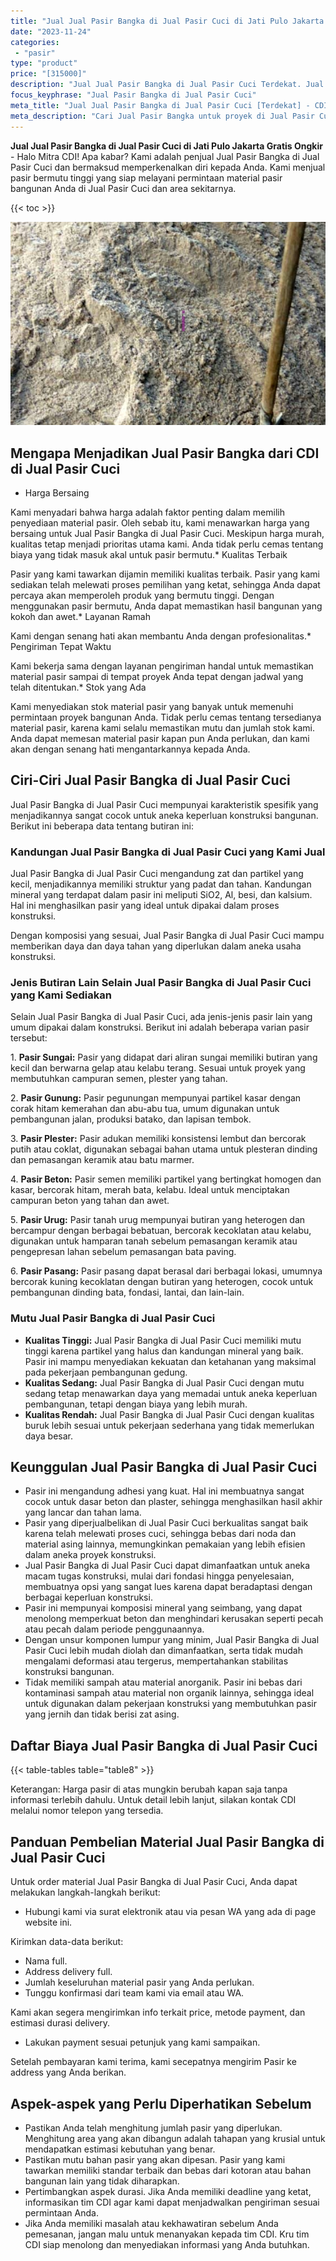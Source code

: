 ```yaml
---
title: "Jual Jual Pasir Bangka di Jual Pasir Cuci di Jati Pulo Jakarta Gratis Ongkir"
date: "2023-11-24"
categories:
 - "pasir"
type: "product"
price: "[315000]"
description: "Jual Jual Pasir Bangka di Jual Pasir Cuci Terdekat. Jual Pasir Bangka ini sering dipakai dalam proyek konstruksi sebagai bahan campuran yang berkualitas dan bersih. Silakan hubungi kami untuk informasi lebih lanjut."
focus_keyphrase: "Jual Pasir Bangka di Jual Pasir Cuci"
meta_title: "Jual Jual Pasir Bangka di Jual Pasir Cuci [Terdekat] - CDI"
meta_description: "Cari Jual Pasir Bangka untuk proyek di Jual Pasir Cuci? Kami menawarkan Jual Pasir Bangka berkualitas untuk bahan campuran. Segera dapatkan penawaran terbaik."
---
```


**Jual Jual Pasir Bangka di Jual Pasir Cuci di Jati Pulo Jakarta Gratis Ongkir** - Halo Mitra CDI! Apa kabar? Kami adalah penjual Jual Pasir Bangka di Jual Pasir Cuci dan bermaksud memperkenalkan diri kepada Anda. Kami menjual pasir bermutu tinggi yang siap melayani permintaan material pasir bangunan Anda di Jual Pasir Cuci dan area sekitarnya.

{{< toc >}}

![Jual Jual Pasir Bangka di Jual Pasir Cuci di Jati Pulo Jakarta Gratis Ongkir](/images/pasir/pasir-bangunan-13.jpg)

## Mengapa Menjadikan Jual Pasir Bangka dari CDI di Jual Pasir Cuci

*   Harga Bersaing

Kami menyadari bahwa harga adalah faktor penting dalam memilih penyediaan material pasir. Oleh sebab itu, kami menawarkan harga yang bersaing untuk Jual Pasir Bangka di Jual Pasir Cuci. Meskipun harga murah, kualitas tetap menjadi prioritas utama kami. Anda tidak perlu cemas tentang biaya yang tidak masuk akal untuk pasir bermutu.*   Kualitas Terbaik

Pasir yang kami tawarkan dijamin memiliki kualitas terbaik. Pasir yang kami sediakan telah melewati proses pemilihan yang ketat, sehingga Anda dapat percaya akan memperoleh produk yang bermutu tinggi. Dengan menggunakan pasir bermutu, Anda dapat memastikan hasil bangunan yang kokoh dan awet.*   Layanan Ramah

Kami dengan senang hati akan membantu Anda dengan profesionalitas.*   Pengiriman Tepat Waktu

Kami bekerja sama dengan layanan pengiriman handal untuk memastikan material pasir sampai di tempat proyek Anda tepat dengan jadwal yang telah ditentukan.*   Stok yang Ada

Kami menyediakan stok material pasir yang banyak untuk memenuhi permintaan proyek bangunan Anda. Tidak perlu cemas tentang tersedianya material pasir, karena kami selalu memastikan mutu dan jumlah stok kami. Anda dapat memesan material pasir kapan pun Anda perlukan, dan kami akan dengan senang hati mengantarkannya kepada Anda. 

## Ciri-Ciri Jual Pasir Bangka di Jual Pasir Cuci

Jual Pasir Bangka di Jual Pasir Cuci mempunyai karakteristik spesifik yang menjadikannya sangat cocok untuk aneka keperluan konstruksi bangunan. Berikut ini beberapa data tentang butiran ini:

### Kandungan Jual Pasir Bangka di Jual Pasir Cuci yang Kami Jual

Jual Pasir Bangka di Jual Pasir Cuci mengandung zat dan partikel yang kecil, menjadikannya memiliki struktur yang padat dan tahan. Kandungan mineral yang terdapat dalam pasir ini meliputi SiO2, Al, besi, dan kalsium. Hal ini menghasilkan pasir yang ideal untuk dipakai dalam proses konstruksi.

Dengan komposisi yang sesuai, Jual Pasir Bangka di Jual Pasir Cuci mampu memberikan daya dan daya tahan yang diperlukan dalam aneka usaha konstruksi.

### Jenis Butiran Lain Selain Jual Pasir Bangka di Jual Pasir Cuci yang Kami Sediakan

Selain Jual Pasir Bangka di Jual Pasir Cuci, ada jenis-jenis pasir lain yang umum dipakai dalam konstruksi. Berikut ini adalah beberapa varian pasir tersebut:

1\.  **Pasir Sungai:** Pasir yang didapat dari aliran sungai memiliki butiran yang kecil dan berwarna gelap atau kelabu terang. Sesuai untuk proyek yang membutuhkan campuran semen, plester yang tahan.

2\.  **Pasir Gunung:** Pasir pegunungan mempunyai partikel kasar dengan corak hitam kemerahan dan abu-abu tua, umum digunakan untuk pembangunan jalan, produksi batako, dan lapisan tembok.

3\.  **Pasir Plester:** Pasir adukan memiliki konsistensi lembut dan bercorak putih atau coklat, digunakan sebagai bahan utama untuk plesteran dinding dan pemasangan keramik atau batu marmer.

4\.  **Pasir Beton:** Pasir semen memiliki partikel yang bertingkat homogen dan kasar, bercorak hitam, merah bata, kelabu. Ideal untuk menciptakan campuran beton yang tahan dan awet.

5\.  **Pasir Urug:** Pasir tanah urug mempunyai butiran yang heterogen dan bercampur dengan berbagai bebatuan, bercorak kecoklatan atau kelabu, digunakan untuk hamparan tanah sebelum pemasangan keramik atau pengepresan lahan sebelum pemasangan bata paving.

6\.  **Pasir Pasang:** Pasir pasang dapat berasal dari berbagai lokasi, umumnya bercorak kuning kecoklatan dengan butiran yang heterogen, cocok untuk pembangunan dinding bata, fondasi, lantai, dan lain-lain.

### Mutu Jual Pasir Bangka di Jual Pasir Cuci

*   **Kualitas Tinggi:** Jual Pasir Bangka di Jual Pasir Cuci memiliki mutu tinggi karena partikel yang halus dan kandungan mineral yang baik. Pasir ini mampu menyediakan kekuatan dan ketahanan yang maksimal pada pekerjaan pembangunan gedung.
*   **Kualitas Sedang:** Jual Pasir Bangka di Jual Pasir Cuci dengan mutu sedang tetap menawarkan daya yang memadai untuk aneka keperluan pembangunan, tetapi dengan biaya yang lebih murah.
*   **Kualitas Rendah:** Jual Pasir Bangka di Jual Pasir Cuci dengan kualitas buruk lebih sesuai untuk pekerjaan sederhana yang tidak memerlukan daya besar.

## Keunggulan Jual Pasir Bangka di Jual Pasir Cuci

*   Pasir ini mengandung adhesi yang kuat. Hal ini membuatnya sangat cocok untuk dasar beton dan plaster, sehingga menghasilkan hasil akhir yang lancar dan tahan lama.
*   Pasir yang diperjualbelikan di Jual Pasir Cuci berkualitas sangat baik karena telah melewati proses cuci, sehingga bebas dari noda dan material asing lainnya, memungkinkan pemakaian yang lebih efisien dalam aneka proyek konstruksi.
*   Jual Pasir Bangka di Jual Pasir Cuci dapat dimanfaatkan untuk aneka macam tugas konstruksi, mulai dari fondasi hingga penyelesaian, membuatnya opsi yang sangat lues karena dapat beradaptasi dengan berbagai keperluan konstruksi.
*   Pasir ini mempunyai komposisi mineral yang seimbang, yang dapat menolong memperkuat beton dan menghindari kerusakan seperti pecah atau pecah dalam periode penggunaannya.
*   Dengan unsur komponen lumpur yang minim, Jual Pasir Bangka di Jual Pasir Cuci lebih mudah diolah dan dimanfaatkan, serta tidak mudah mengalami deformasi atau tergerus, mempertahankan stabilitas konstruksi bangunan.
*   Tidak memiliki sampah atau material anorganik. Pasir ini bebas dari kontaminasi sampah atau material non organik lainnya, sehingga ideal untuk digunakan dalam pekerjaan konstruksi yang membutuhkan pasir yang jernih dan tidak berisi zat asing.

## Daftar Biaya Jual Pasir Bangka di Jual Pasir Cuci

{{< table-tables table="table8" >}}

Keterangan: Harga pasir di atas mungkin berubah kapan saja tanpa informasi terlebih dahulu. Untuk detail lebih lanjut, silakan kontak CDI melalui nomor telepon yang tersedia.

## Panduan Pembelian Material Jual Pasir Bangka di Jual Pasir Cuci

Untuk order material Jual Pasir Bangka di Jual Pasir Cuci, Anda dapat melakukan langkah-langkah berikut:

*   Hubungi kami via surat elektronik atau via pesan WA yang ada di page website ini.

Kirimkan data-data berikut:

*   Nama full.
*   Address delivery full.
*   Jumlah keseluruhan material pasir yang Anda perlukan.
*   Tunggu konfirmasi dari team kami via email atau WA.

Kami akan segera mengirimkan info terkait price, metode payment, dan estimasi durasi delivery.
*   Lakukan payment sesuai petunjuk yang kami sampaikan.

Setelah pembayaran kami terima, kami secepatnya mengirim Pasir ke address yang Anda berikan.

## Aspek-aspek yang Perlu Diperhatikan Sebelum

*   Pastikan Anda telah menghitung jumlah pasir yang diperlukan. Menghitung area yang akan dibangun adalah tahapan yang krusial untuk mendapatkan estimasi kebutuhan yang benar.
*   Pastikan mutu bahan pasir yang akan dipesan. Pasir yang kami tawarkan memiliki standar terbaik dan bebas dari kotoran atau bahan bangunan lain yang tidak diharapkan.
*   Pertimbangkan aspek durasi. Jika Anda memiliki deadline yang ketat, informasikan tim CDI agar kami dapat menjadwalkan pengiriman sesuai permintaan Anda.
*   Jika Anda memiliki masalah atau kekhawatiran sebelum Anda pemesanan, jangan malu untuk menanyakan kepada tim CDI. Kru tim CDI siap menolong dan menyediakan informasi yang Anda butuhkan.